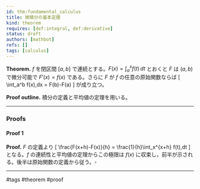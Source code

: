 ```yaml
---
id: thm:fundamental_calculus
title: 微積分の基本定理
kind: theorem
requires: [def:integral, def:derivative]
status: draft
authors: [mathbot]
refs: []
tags: [calculus]
---
```


**Theorem.** $f$ を閉区間 $[a,b]$ で連続とする。$F(x)=\int_a^x f(t)\,dt$ とおくと $F$ は $(a,b)$ で微分可能で $F'(x)=f(x)$ である。さらに $F$ が $f$ の任意の原始関数ならば
\[
\int_a^b f(x)\,dx = F(b)-F(a)
\]
が成り立つ。

**Proof outline.** 積分の定義と平均値の定理を用いる。

---

### Proofs

#### Proof 1
**Proof.** $F$ の定義より
\[
\frac{F(x+h)-F(x)}{h} = \frac{1}{h}\int_x^{x+h} f(t)\,dt
\]
となる。$f$ の連続性と平均値の定理からこの極限は $f(x)$ に収束し，前半が示される。後半は原始関数の定義から従う。$\square$

---

#tags #theorem #proof
